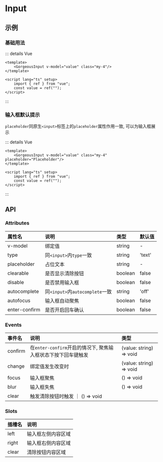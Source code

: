 # Input

## 示例

### 基础用法
<div>
    <GorgeousInput class="my-4"/>
</div>

::: details Vue

```vue
<template>
    <GorgeousInput v-model="value" class="my-4"/>
</template>

<script lang="ts" setup>
    import { ref } from "vue";
    const value = ref("");
</script>
```

::: 

### 输入框默认提示
`placeholder`同原生`<input>`标签上的`placeholder`属性作用一致, 可以为输入框展示
<div>
    <GorgeousInput class="my-4" placeholder="Placeholder" />
</div>

::: details Vue

```vue
<template>
    <GorgeousInput v-model="value" class="my-4" placeholder="Placeholder"/>
</template>

<script lang="ts" setup>
    import { ref } from "vue";
    const value = ref("");
</script>
```

::: 


## API

### Attributes
| 属性名 | 说明 | 类型 | 默认值 |
| :- | :- | :- | :- |
| v-model | 绑定值 | string | - |
| type | 同`<input>`内`type`一致 | string | 'text' |
| placeholder | 占位文本 | string | - |
| clearable | 是否显示清除按钮 | boolean | false |
| disable | 是否禁用输入框 | boolean | false |
| autocomplete | 同`<input>`内`autocomplete`一致 | string | 'off' |
| autofocus | 输入框自动聚焦 | boolean | false |
| enter-confirm | 是否开启回车确认 | boolean | false |

### Events
| 事件名 | 说明 | 类型 |
| :- | :- | :- |
| confirm | 在`enter-confirm`开启的情况下, 聚焦输入框状态下按下回车键触发 | (value: string) => void |
| change | 绑定值发生改变时 | (value: string) => void |
| focus | 输入框聚焦 | () => void |
| blur | 输入框失焦 | () => void |
| clear | 触发清除按钮时触发 ｜ () => void |

### Slots
| 插槽名 | 说明 |
| :- | :- |
| left | 输入框左侧内容区域 |
| right | 输入框右侧内容区域 |
| clear | 清除按钮内容区域 |